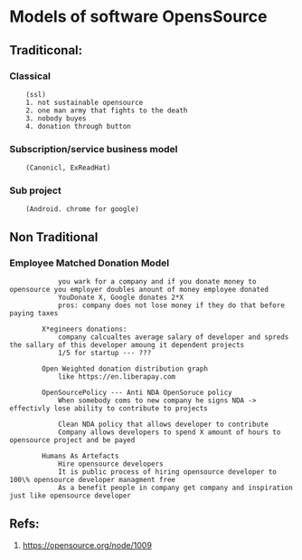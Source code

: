 # Models of software OpensSource

## Traditiconal:

### Classical
        (ssl)        
        1. not sustainable opensource
        2. one man army that fights to the death
        3. nobody buyes
        4. donation through button
### Subscription/service business model
        (Canonicl, ExReadHat)
             
### Sub project
        (Android. chrome for google)

## Non Traditional

### Employee Matched Donation Model
                you wark for a company and if you donate money to opensource you employer doubles anount of money employee donated
                YouDonate X, Google donates 2*X
                pros: company does not lose money if they do that before paying taxes

            X*egineers donations:
                company calcualtes average salary of developer and spreds the sallary of this developer amoung it dependent projects
                1/5 for startup --- ???

            Open Weighted donation distribution graph
                like https://en.liberapay.com

            OpenSourcePolicy --- Anti NDA OpenSoruce policy
                When somebody coms to new company he signs NDA -> effectivly lose ability to contribute to projects

                Clean NDA policy that allows developer to contribute
                Company allows developers to spend X amount of hours to opensource project and be payed

            Humans As Artefacts
                Hire opensource developers
                It is public process of hiring opensource developer to 100\% opensource developer managment free
                As a benefit people in company get company and inspiration just like opensource developer

## Refs:
1. https://opensource.org/node/1009
